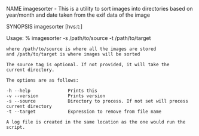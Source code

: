NAME
    imagesorter - This is a utility to sort images into directories based on
              year/month and date taken from the exif data of the image

SYNOPSIS
    imagesorter [hvs:t:]

Usage:
    % imagesorter -s /path/to/source -t /path/to/target

    where /path/to/source is where all the images are stored
    and /path/to/target is where images will be sorted

    The source tag is optional. If not provided, it will take the
    current directory.

    The options are as follows:

    -h --help              Prints this
    -v --version           Prints version
    -s --source            Directory to process. If not set will process current directory
    -t --target            Expression to remove from file name

    A log file is created in the same location as the one would run the script.